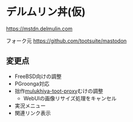 # デルムリン丼(仮)

https://mstdn.delmulin.com

フォーク元 https://github.com/tootsuite/mastodon

## 変更点

- FreeBSD向けの調整
- PGroonga対応
- 拙作[mulukhiya-toot-proxy](https://github.com/pooza/mulukhiya-toot-proxy)むけの調整
  - WebUIの画像リサイズ処理をキャンセル
- 実況メニュー
- 関連リンク表示
